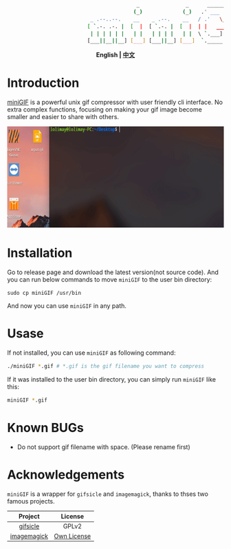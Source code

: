 
````bash
                                          _               _      ______    _____   ________  
                                         (_)             (_)   .' ___  |  |_   _| |_   __  | 
                           _ .--..--.    __    _ .--.    __   / .'   \_|    | |     | |_ \_| 
                          [ `.-. .-. |  [  |  [ `.-. |  [  |  | |   ____    | |     |  _|    
                           | | | | | |   | |   | | | |   | |  \ `.___]  |  _| |_   _| |_     
                          [___||__||__] [___] [___||__] [___]  `._____.'  |_____| |_____|    
````
**<p align="center">English | <a href="./docs/README_CN.md">中文</a></p>**

# Introduction
[miniGIF](https://github.com/lolimay/miniGIF) is a powerful unix gif compressor with user friendly cli interface. No extra complex functions, focusing on making your gif image become smaller and easier to share with others.
<p align="center"><img height="235" src="./docs/images/preview.gif"></p>

# Installation

Go to release page and download the latest version(not source code). And you can run below commands to move `miniGIF` to the user bin directory:
````
sudo cp miniGIF /usr/bin
````

And now you can use `miniGIF` in any path.

# Usase
If not installed, you can use `miniGIF` as following command:
````bash
./miniGIF *.gif # *.gif is the gif filename you want to compress
````
If it was installed to the user bin directory, you can simply run `miniGIF` like this:
````bash
miniGIF *.gif
````
# Known BUGs
- Do not support gif filename with space. (Please rename first)

# Acknowledgements
`miniGIF` is a wrapper for `gifsicle` and `imagemagick`, thanks to thses two famous projects.

| Project | License |
| :-: | :-: |
| [gifsicle](https://github.com/kohler/gifsicle) | GPLv2 |
| [imagemagick](https://github.com/ImageMagick/ImageMagick) | [Own License](https://imagemagick.org/script/license.php) |
